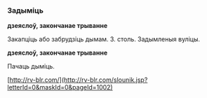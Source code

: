 ### Задыміць
**дзеяслоў, закончанае трыванне**

Закапціць або забрудзіць дымам. З. столь. Задымленыя вуліцы.

**дзеяслоў, закончанае трыванне**

Пачаць дыміць.

<a rel="author">[http://rv-blr.com/](http://rv-blr.com/slounik.jsp?letterId=0&maskId=0&pageId=1002)</a>
